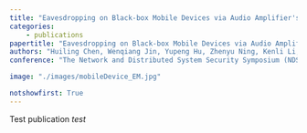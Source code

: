 ```yaml
---
title: "Eavesdropping on Black-box Mobile Devices via Audio Amplifier's EMR"
categories:
    - publications
papertitle: "Eavesdropping on Black-box Mobile Devices via Audio Amplifier's EMR"
authors: "Huiling Chen, Wenqiang Jin, Yupeng Hu, Zhenyu Ning, Kenli Li, Zheng Qin, Mingxing Duan, Yong Xie, Daibo Liu, and Ming Li"
conference: "The Network and Distributed System Security Symposium (NDSS’24)"

image: "./images/mobileDevice_EM.jpg"

notshowfirst: True
---
```

Test publication
*test*



